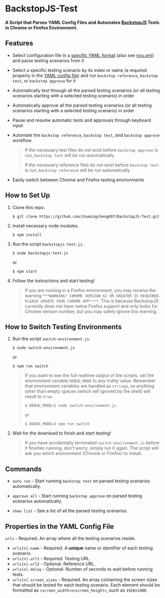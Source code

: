 # BackstopJS-Test

**A Script that Parses YAML Config Files and Automates [BackstopJS](https://github.com/garris/BackstopJS) Tests in Chrome or Firefox Environment.**

## Features

- Select configuration file in a [specific YAML format](#properties-in-the-yaml-config-file) (also see [nyu.yml](nyu.yml)) and parse testing scenarios from it

- Select a specific testing scenario by its index or name (a required property in the [YAML config file](#properties-in-the-yaml-config-file)) and run `backstop reference`, `backstop test`, or `backstop approve` for it

- Automatically test through all the parsed testing scenarios (or all testing scenarios starting with a selected testing scenario) in order

- Automatically approve all the parsed testing scenarios (or all testing scenarios starting with a selected testing scenario) in order

- Pause and resume automatic tests and approvals through keyboard input

- Automate the `backstop reference`, `backstop test`, and `backstop approve` workflow

    > If the necessary test files do not exist before `backstop approve` is run, `backstop test` will be run automatically.
    >
    > If the necessary reference files do not exist before `backstop test` is run, `backstop reference` will be run automatically.

- Easily switch between Chrome and Firefox testing environments

## How to Set Up

1. Clone this repo.
    ```
    $ git clone https://github.com/zhumingcheng697/BackstopJS-Test.git
    ```
   
2. Install necessary node modules.
    ```
    $ npm install
    ```
   
3. Run the script `backstopjs-test.js`.
    ```
    $ node backstopjs-test.js
    ```
   
    or
   
    ```
    $ npm start
    ```
   
4. Follow the instructions and start testing!

    > If you are running in a Firefox environment, you may receive the warning `***WARNING! CHROME VERSION 62 OR GREATER IS REQUIRED. PLEASE UPDATE YOUR CHROME APP!***`. This is because BackstopJS currently does not have native Firefox support and only looks for Chrome version number, but you may safely ignore this warning.

## How to Switch Testing Environments

1. Run the script `switch-environment.js`.
    ```
    $ node switch-environment.js
    ```
    
    or
    
    ```
    $ npm run switch
    ```
   
   > If you want to see the full realtime output of the scripts, set the environment variable `DEBUG_MODE` to any truthy value. Remember that environment variables are handled as `string`s, so anything other than empty spaces (which will ignored by the shell) will result to `true`.
    > ```
    > $ DEBUG_MODE=1 node switch-environment.js
    > ```
    > or
    > ```
    > $ DEBUG_MODE=1 npm run switch
    > ```

2. Wait for the download to finish and start testing!

    > If you have accidentally terminated `switch-environment.js` before it finishes running, don’t worry, simply run it again. The script will ask you which environment (Chrome or Firefox) to install.

## Commands

- `auto run` - Start running `backstop test` on parsed testing scenarios automatically.

- `approve all` - Start running `backstop approve` on parsed testing scenarios automatically.

- `show list` - See a list of all the parsed testing scenarios.

## Properties in the YAML Config File

`urls` - Required. An array where all the testing scenarios reside.

- `urls[n].name` - Required. A **unique** name or identifier of each testing scenario.
- `urls[n].url1` - Required. Testing URL.
- `urls[n].url2` - Optional. Reference URL.
- `urls[n].delay` - Optional. Number of seconds to wait before running tests.
- `urls[n].screen_sizes` - Required. An array containing the screen sizes that should be tested for each testing scenario. Each element should be formatted as `<screen_width>x<screen_height>`, such as `1920x1080`.